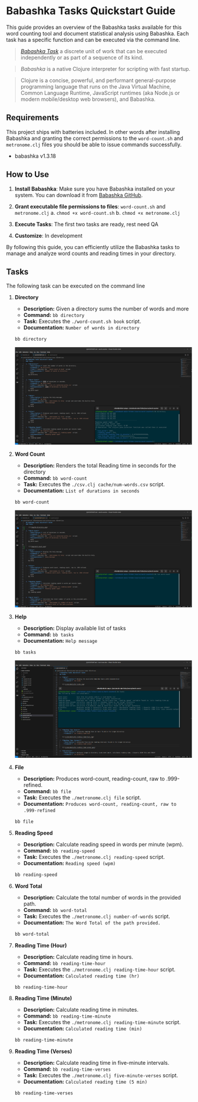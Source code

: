 # Babashka Tasks Quickstart Guide

This guide provides an overview of the Babashka tasks available for this word counting tool and document statistical analysis using Babashka. Each task has a specific function and can be executed via the command line.

> [*Babashka Task*](docs/babashka-task.md) a discrete unit of work that can be executed independently or as part of a sequence of its kind.

> *Babashka* is a native Clojure interpreter for scripting with fast startup.

> Clojure is a concise, powerful, and performant general-purpose  programming language that runs on the Java Virtual Machine, Common Language Runtime, JavaScript runtimes (aka Node.js or modern mobile/desktop web browsers), and Babashka.

## Requirements

This project ships with batteries included. In other words after installing Babashka and granting the correct permissions to the `word-count.sh` and `metronome.clj` files you should be able to issue commands successfully.

- babashka v1.3.18

## How to Use

1. **Install Babashka**: Make sure you have Babashka installed on your system. You can download it from [Babashka GitHub](https://github.com/babashka/babashka).

2. **Grant executable file permissions to files**: `word-count.sh` and `metronome.clj`
   a. `chmod +x word-count.sh`
   b. `chmod +x metronome.clj`

3. **Execute Tasks**: The first two tasks are ready, rest need QA

4. **Customize**: In development

By following this guide, you can efficiently utilize the Babashka tasks to manage and analyze word counts and reading times in your directory.

## Tasks

The following task can be executed on the command line

1. **Directory**
   - **Description:** Given a directory sums the number of words and more
   - **Command:** `bb directory`
   - **Task:** Executes the `./word-count.sh book` script.
   - **Documentation:** `Number of words in directory`
   ```bash
   bb directory
   ```

   ![](screenshots/bb-directory.png)

2. **Word Count**
   - **Description:** Renders the total Reading time in seconds for the directory
   - **Command:** `bb word-count`
   - **Task:** Executes the `./csv.clj cache/num-words.csv` script.
   - **Documentation:** `List of durations in seconds`
   ```bash
   bb word-count
   ```

   ![](screenshots/bb-word-count.png)

3. **Help**
   - **Description:** Display available list of tasks
   - **Command:** `bb tasks`
   - **Documentation:** `Help message`
   ```bash
   bb tasks
   ```

   ![](screenshots/bb-tasks.png)

4. **File**
   - **Description:** Produces word-count, reading-count, raw to .999-refined.
   - **Command:** `bb file`
   - **Task:** Executes the `./metronome.clj file` script.
   - **Documentation:** `Produces word-count, reading-count, raw to .999-refined`
   ```bash
   bb file
   ```

5. **Reading Speed**
   - **Description:** Calculate reading speed in words per minute (wpm).
   - **Command:** `bb reading-speed`
   - **Task:** Executes the `./metronome.clj reading-speed` script.
   - **Documentation:** `Reading speed (wpm)`
   ```bash
   bb reading-speed
   ```

6. **Word Total**
   - **Description:** Calculate the total number of words in the provided path.
   - **Command:** `bb word-total`
   - **Task:** Executes the `./metronome.clj number-of-words` script.
   - **Documentation:** `The Word Total of the path provided.`
   ```bash
   bb word-total
   ```

7. **Reading Time (Hour)**
   - **Description:** Calculate reading time in hours.
   - **Command:** `bb reading-time-hour`
   - **Task:** Executes the `./metronome.clj reading-time-hour` script.
   - **Documentation:** `Calculated reading time (hr)`
   ```bash
   bb reading-time-hour
   ```

8. **Reading Time (Minute)**
   - **Description:** Calculate reading time in minutes.
   - **Command:** `bb reading-time-minute`
   - **Task:** Executes the `./metronome.clj reading-time-minute` script.
   - **Documentation:** `Calculated reading time (min)`
   ```bash
   bb reading-time-minute
   ```

9. **Reading Time (Verses)**
   - **Description:** Calculate reading time in five-minute intervals.
   - **Command:** `bb reading-time-verses`
   - **Task:** Executes the `./metronome.clj five-minute-verses` script.
   - **Documentation:** `Calculated reading time (5 min)`
   ```bash
   bb reading-time-verses
   ```
